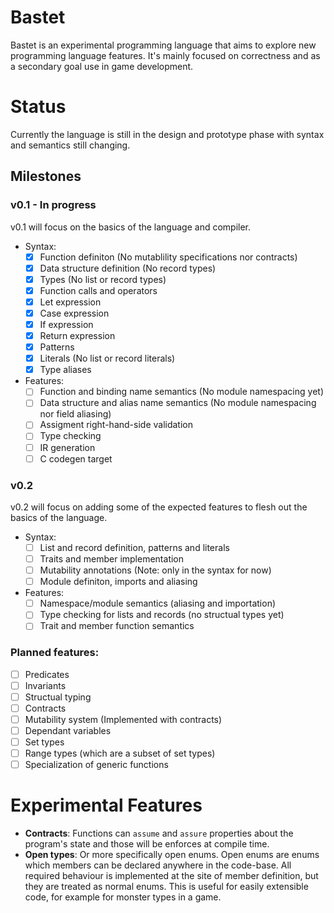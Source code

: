 # Bastet
Bastet is an experimental programming language that aims to explore new programming language features. It's mainly focused on correctness and as a secondary goal use in game development. 

# Status
Currently the language is still in the design and prototype phase with syntax and semantics still changing.

## Milestones
### v0.1 - In progress
v0.1 will focus on the basics of the language and compiler.

* Syntax:
  - [x] Function definiton (No mutablility specifications nor contracts)
  - [x] Data structure definition (No record types)
  - [x] Types (No list or record types)
  - [x] Function calls and operators
  - [x] Let expression
  - [x] Case expression
  - [x] If expression
  - [x] Return expression
  - [x] Patterns
  - [x] Literals (No list or record literals)
  - [x] Type aliases
* Features:
  - [ ] Function and binding name semantics (No module namespacing yet)
  - [ ] Data structure and alias name semantics (No module namespacing nor field aliasing)
  - [ ] Assigment right-hand-side validation
  - [ ] Type checking
  - [ ] IR generation
  - [ ] C codegen target

### v0.2
v0.2 will focus on adding some of the expected features to flesh out the basics of the language.
* Syntax:
  - [ ] List and record definition, patterns and literals
  - [ ] Traits and member implementation
  - [ ] Mutability annotations (Note: only in the syntax for now)
  - [ ] Module definiton, imports and aliasing
* Features:
  - [ ] Namespace/module semantics (aliasing and importation)
  - [ ] Type checking for lists and records (no structual types yet)
  - [ ] Trait and member function semantics

### Planned features:
- [ ] Predicates
- [ ] Invariants
- [ ] Structual typing
- [ ] Contracts
- [ ] Mutability system (Implemented with contracts)
- [ ] Dependant variables
- [ ] Set types
- [ ] Range types (which are a subset of set types)
- [ ] Specialization of generic functions

# Experimental Features
* __Contracts__: Functions can `assume` and `assure` properties about the program's state and those will be enforces at compile time.
* __Open types__: Or more specifically open enums. Open enums are enums which members can be declared anywhere in the code-base. All required behaviour is implemented at the site of member definition, but they are treated as normal enums. This is useful for easily extensible code, for example for monster types in a game.
